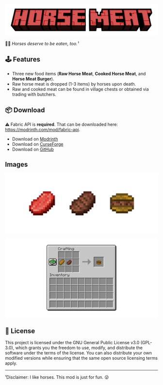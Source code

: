 [![HorseMeat](https://github.com/seaneoo/horse-meat/raw/1.20/.github/horse_meat_gh_banner.png)](https://github.com/seaneoo/horse-meat)

🐎🥩 *Horses deserve to be eaten, too.¹*

## 🕹️ Features

* Three new food items (**Raw Horse Meat**, **Cooked Horse Meat**, and **Horse Meat Burger**).
* Raw horse meat is dropped (1-3 items) by horses upon death.
* Raw and cooked meat can be found in village chests or obtained via trading with butchers.

## 📦 Download

⚠️ Fabric API is **required**. That can be downloaded here: https://modrinth.com/mod/fabric-api.

* Download on [Modrinth](https://modrinth.com/mod/horse-meat)
* Download on [CurseForge](https://www.curseforge.com/minecraft/mc-mods/horse-meat)
* Download on [GitHub](https://github.com/seaneoo/horse-meat/releases)

## Images

![the three new food items](https://github.com/seaneoo/horse-meat/blob/1.20/.github/horse_meat_items_screenshot.png?raw=true)

![crafting recipe for horse meat burger](https://github.com/seaneoo/horse-meat/blob/1.20/.github/horse_meat_burger_screenshot.png?raw=true)

## 📜 License

This project is licensed under the GNU General Public License v3.0 (GPL-3.0), which grants you the freedom to use,
modify, and distribute the software under the terms of the license. You can also distribute your own modified versions
while ensuring that the same open source licensing terms apply.

---

¹Disclaimer: I like horses. This mod is just for fun. 😜
